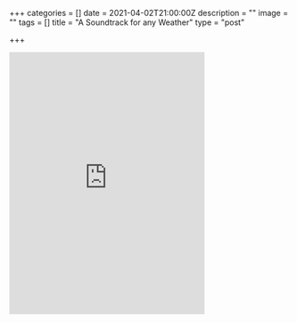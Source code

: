 +++
categories = []
date = 2021-04-02T21:00:00Z
description = ""
image = ""
tags = []
title = "A Soundtrack for any Weather"
type = "post"

+++
<iframe style="border: 0; width: 350px; height: 470px;" src="https://bandcamp.com/EmbeddedPlayer/album=4119161987/size=large/bgcol=ffffff/linkcol=0687f5/tracklist=false/track=1214769587/transparent=true/" seamless><a href="https://dreamlin.bandcamp.com/album/let-me-know">Let Me Know by Dreamlin</a></iframe>